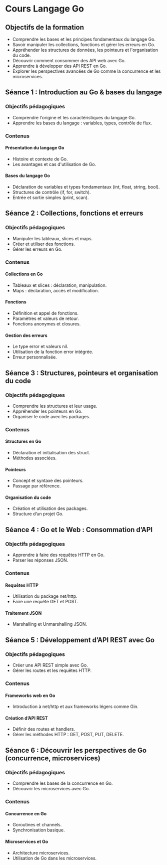 # Cours Langage Go

## Objectifs de la formation

- Comprendre les bases et les principes fondamentaux du langage Go.
- Savoir manipuler les collections, fonctions et gérer les erreurs en Go.
- Appréhender les structures de données, les pointeurs et l'organisation du code.
- Découvrir comment consommer des API web avec Go.
- Apprendre à développer des API REST en Go.
- Explorer les perspectives avancées de Go comme la concurrence et les microservices.
## Séance 1 : Introduction au Go & bases du langage

### Objectifs pédagogiques

- Comprendre l'origine et les caractéristiques du langage Go.
- Apprendre les bases du langage : variables, types, contrôle de flux.
### Contenus

#### Présentation du langage Go

- Histoire et contexte de Go.
- Les avantages et cas d'utilisation de Go.
#### Bases du langage Go

- Déclaration de variables et types fondamentaux (int, float, string, bool).
- Structures de contrôle (if, for, switch).
- Entrée et sortie simples (print, scan).
## Séance 2 : Collections, fonctions et erreurs

### Objectifs pédagogiques

- Manipuler les tableaux, slices et maps.
- Créer et utiliser des fonctions.
- Gérer les erreurs en Go.
### Contenus

#### Collections en Go

- Tableaux et slices : déclaration, manipulation.
- Maps : déclaration, accès et modification.
#### Fonctions

- Définition et appel de fonctions.
- Paramètres et valeurs de retour.
- Fonctions anonymes et closures.
#### Gestion des erreurs

- Le type error et valeurs nil.
- Utilisation de la fonction error intégrée.
- Erreur personnalisée.
## Séance 3 : Structures, pointeurs et organisation du code

### Objectifs pédagogiques

- Comprendre les structures et leur usage.
- Appréhender les pointeurs en Go.
- Organiser le code avec les packages.
### Contenus

#### Structures en Go

- Déclaration et initialisation des struct.
- Méthodes associées.
#### Pointeurs

- Concept et syntaxe des pointeurs.
- Passage par référence.
#### Organisation du code

- Création et utilisation des packages.
- Structure d’un projet Go.
## Séance 4 : Go et le Web : Consommation d’API

### Objectifs pédagogiques

- Apprendre à faire des requêtes HTTP en Go.
- Parser les réponses JSON.
### Contenus

#### Requêtes HTTP

- Utilisation du package net/http.
- Faire une requête GET et POST.
#### Traitement JSON

- Marshalling et Unmarshalling JSON.
## Séance 5 : Développement d’API REST avec Go

### Objectifs pédagogiques

- Créer une API REST simple avec Go.
- Gérer les routes et les requêtes HTTP.
### Contenus

#### Frameworks web en Go

- Introduction à net/http et aux frameworks légers comme Gin.
#### Création d’API REST

- Définir des routes et handlers.
- Gérer les méthodes HTTP : GET, POST, PUT, DELETE.
## Séance 6 : Découvrir les perspectives de Go (concurrence, microservices)

### Objectifs pédagogiques

- Comprendre les bases de la concurrence en Go.
- Découvrir les microservices avec Go.
### Contenus

#### Concurrence en Go

- Goroutines et channels.
- Synchronisation basique.
#### Microservices et Go

- Architecture microservices.
- Utilisation de Go dans les microservices.
